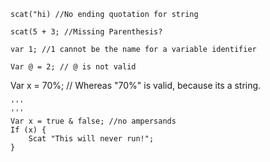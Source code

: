 ```
scat("hi) //No ending quotation for string
```
```
scat(5 + 3; //Missing Parenthesis?
```
```
var 1; //1 cannot be the name for a variable identifier
```
```
Var @ = 2; // @ is not valid
```
Var x = 70%; // Whereas "70%" is valid, because its a string.
```
'''
'''
Var x = true & false; //no ampersands
If (x) {
    Scat "This will never run!";
}
